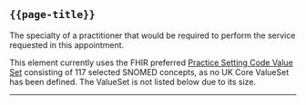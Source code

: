## <code>{{page-title}}</code>

The specialty of a practitioner that would be required to perform the service requested in this appointment.

This element currently uses the FHIR preferred <a href="https://simplifier.net/packages/hl7.fhir.r4.core/4.0.1/files/80352">Practice Setting Code Value Set</a> consisting of 117 selected SNOMED concepts, as no UK Core ValueSet has been defined. The ValueSet is not listed below due to its size.


---
